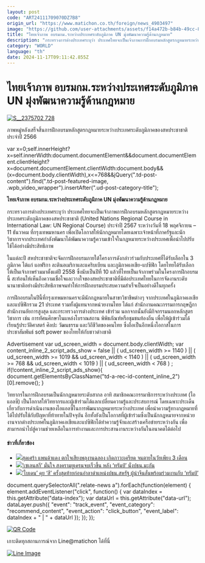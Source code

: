 ```yaml
---
layout: post
code: "ART24111709070DZ7B8"
origin_url: "https://www.matichon.co.th/foreign/news_4903497"
image: "https://github.com/user-attachments/assets/f14a472b-b84b-49cc-8d77-d9d86d4cce52"
title: "ไทยเจ้าภาพ อบรมกม.ระหว่างประเทศระดับภูมิภาค UN มุ่งพัฒนาความรู้ด้านกฎหมาย"
description: "กระทรวงการต่างประเทศระบุว่า ประเทศไทยจะเป็นเจ้าภาพการฝึกอบรมหลักสูตรกฎหมายระหว่างประเทศระดับภูมิภาคของสหประชาชาติ (United Nations Regional Course in International Law: UN Regional Course) ประจำปี 2567 ระหว่างวันที่ 18 พฤศจิกายน – 11 ธันวาคม ที่กรุงเทพมหานคร เพื่อเปิดโอกาสให้นักกฎหมายโดยเฉพาะเจ้าหน้าที่ภาครัฐและนักวิชาการจากประเทศกำลังพัฒนาได้พัฒนาความรู้ความเข้าใจในกฎหมายระหว่างประเทศเพื่อนำไปปรับใช้ได้อย่างมีประสิทธิภาพ"
category: "WORLD"
language: "th"
date: 2024-11-17T09:11:42.855Z
---
```


# ไทยเจ้าภาพ อบรมกม.ระหว่างประเทศระดับภูมิภาค UN มุ่งพัฒนาความรู้ด้านกฎหมาย

[![](https://www.matichon.co.th/wp-content/uploads/2024/11/S__2375702-728.jpg "S__2375702 728")](https://www.matichon.co.th/wp-content/uploads/2024/11/S__2375702-728.jpg)

ภาพหมู่หลังเสร็จสิ้นการฝึกอบรมหลักสูตรกฎหมายระหว่างประเทศระดับภูมิภาคของสหประชาชาติ ประจำปี 2566

var x=0;self.innerHeight?x=self.innerWidth:document.documentElement&&document.documentElement.clientHeight?x=document.documentElement.clientWidth:document.body&&(x=document.body.clientWidth),x<=768&&jQuery(".td-post-content").find(".td-post-featured-image, .wpb\_video\_wrapper").insertAfter(".ud-post-category-title");

**ไทยเจ้าภาพ อบรมกม.ระหว่างประเทศระดับภูมิภาค UN มุ่งพัฒนาความรู้ด้านกฎหมาย**  

กระทรวงการต่างประเทศระบุว่า ประเทศไทยจะเป็นเจ้าภาพการฝึกอบรมหลักสูตรกฎหมายระหว่างประเทศระดับภูมิภาคของสหประชาชาติ (United Nations Regional Course in International Law: UN Regional Course) ประจำปี 2567 ระหว่างวันที่ 18 พฤศจิกายน – 11 ธันวาคม ที่กรุงเทพมหานคร เพื่อเปิดโอกาสให้นักกฎหมายโดยเฉพาะเจ้าหน้าที่ภาครัฐและนักวิชาการจากประเทศกำลังพัฒนาได้พัฒนาความรู้ความเข้าใจในกฎหมายระหว่างประเทศเพื่อนำไปปรับใช้ได้อย่างมีประสิทธิภาพ

ในแต่ละปี สหประชาชาติจะจัดการฝึกอบรมภายใต้โครงการดังกล่าวร่วมกับประเทศที่ได้รับเลือกใน 3 ภูมิภาค ได้แก่ แอฟริกา ละตินอเมริกาและแคริบเบียน และภูมิภาคเอเชีย-แปซิฟิก โดยไทยได้รับเลือกให้เป็นเจ้าภาพร่วมมาตั้งแต่ปี 2558 ซึ่งนับเป็นปีที่ 10 แล้วที่ไทยเป็นเจ้าภาพร่วมในโครงการฝึกอบรมนี้ สะท้อนให้เห็นถึงความเชื่อใจและวางใจของสหประชาชาติที่มีต่อประเทศไทยในการจัดงานระดับนานาชาติอย่างมีประสิทธิภาพจนทำให้การฝึกอบรมประสบความสำเร็จเป็นอย่างดีในทุกครั้ง

การฝึกอบรมในปีนี้ที่กรุงเทพมหานครจะมีนักกฎหมายในสาขาวิชาชีพต่างๆ จากประเทศในภูมิภาคเอเชียและแปซิฟิกรวม 21 ประเทศ รวมทั้งผู้แทนจากหน่วยงานไทย ได้แก่ สำนักงานคณะกรรมการกฤษฎีกา สำนักงานอัยการสูงสุด และกระทรวงการต่างประเทศ เข้าร่วม นอกจากนั้นยังมีกิจกรรมนอกหลักสูตรวิชาการ เช่น การทัศนศึกษาในแหล่งโบราณสถาน พิพิธภัณฑ์หรือชุมชนท้องถิ่น เพื่อให้ผู้เข้าร่วมได้เรียนรู้ประวัติศาสตร์ ศิลปะ วัฒนธรรม และวิถีชีวิตของคนไทย ซึ่งถือเป็นอีกหนึ่งโอกาสในการประชาสัมพันธ์ soft power ของไทยให้กับชาวต่างชาติ

Advertisement var ud\_screen\_width = document.body.clientWidth; var content\_inline\_2\_script\_ads\_show = false || ( ud\_screen\_width >= 1140 ) || ( ud\_screen\_width >= 1019 && ud\_screen\_width < 1140 ) || ( ud\_screen\_width >= 768 && ud\_screen\_width < 1019 ) || ( ud\_screen\_width < 768 ) ; if(!content\_inline\_2\_script\_ads\_show){ document.getElementsByClassName("td-a-rec-id-content\_inline\_2")\[0\].remove(); }

วิทยากรในการฝึกอบรมเป็นนักกฎหมายระดับสากล อาทิ สมาชิกคณะกรรมาธิการระหว่างประเทศ (ไอแอลซี) เป็นโอกาสให้วิทยากรและผู้เข้าร่วมได้แลกเปลี่ยนความรู้และประสบการณ์ โดยเฉพาะประเด็นเกี่ยวกับการดำเนินงานของไอแอลซีในการพัฒนากฎหมายระหว่างประเทศ เพื่อนำความรู้ทางกฎหมายที่ได้ไปปรับใช้กับปัญหาที่ท้าทายในปัจจุบัน อีกทั้งยังเป็นโอกาสที่ผู้เข้าร่วมซึ่งเป็นนักกฎหมายจากหน่วยงานจากต่างประเทศในภูมิภาคเอเชียและแปซิฟิกได้ทำความรู้จักและสร้างเครือข่ายระหว่างกัน เพื่อสามารถนำไปสู่ความช่วยเหลือในการทำงานและการประสานงานระหว่างกันในอนาคตได้ต่อไป

#### ข่าวที่เกี่ยวข้อง

*   [![](https://www.matichon.co.th/wp-content/uploads/2024/11/c24.jpg)สุดเศร้า แพนด้าแดง ตกใจเสียงพลุงานฉลอง เกิดภาวะเครียด จนตายในวัยเพียง 3 เดือน](https://www.matichon.co.th/foreign/news_4903311)
*   [![](https://www.matichon.co.th/wp-content/uploads/2024/11/AFP__20241115__36MM2L6__v1__HighRes__ComboUsUkraineRussiaConflictDiplomacy-728.jpg)‘เซเลนสกี’ มั่นใจ สงครามยูเครนจบเร็วขึ้น หลัง ‘ทรัมป์’ นั่งปธน.มะกัน](https://www.matichon.co.th/foreign/news_4903214)
*   [![](https://www.matichon.co.th/wp-content/uploads/2024/11/AP24321792604084-728.jpg)‘ไบเดน’ คุย ‘สี’ ครั้งสุดท้ายก่อนอำลาตำแหน่งปธน.สหรัฐ ผู้นำจีนลั่นพร้อมร่วมงานกับ ‘ทรัมป์’](https://www.matichon.co.th/foreign/news_4902987)

document.querySelectorAll(".relate-news a").forEach(function(element) { element.addEventListener("click", function() { var dataIndex = this.getAttribute("data-index"); var dataUrl = this.getAttribute("data-url"); dataLayer.push({ "event": "track\_event", "event\_category": "recommend\_content", "event\_action": "click\_button", "event\_label": dataIndex + " | " + dataUrl }); }); });

[![QR Code](https://www.matichon.co.th/wp-content/uploads/2023/07/wob1371z.jpg)](https://lin.ee/ht0nDxX)

เกาะติดทุกสถานการณ์จาก Line@matichon ได้ที่นี่

[![Line Image](https://www.matichon.co.th/wp-content/uploads/2023/07/th.png)](https://lin.ee/ht0nDxX)